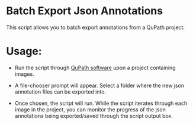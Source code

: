 Batch Export Json Annotations
=============================
This script allows you to batch export annotations from a QuPath project.

Usage:
======

* Run the script through [QuPath software](https://qupath.github.io/) upon a project containing images.

* A file-chooser prompt will appear. Select a folder where the new json annotation files can be exported into. 

* Once chosen, the script will run. 
While the script iterates through each image in the project, you can monitor the progress of the json annotations being exported/saved through the script output box.
